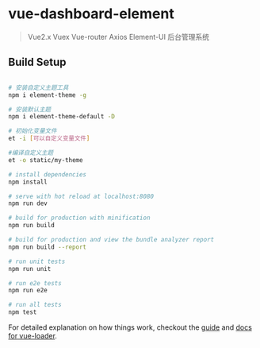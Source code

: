 # vue-dashboard-element

> Vue2.x Vuex Vue-router Axios Element-UI 后台管理系统

## Build Setup

``` bash

# 安装自定义主题工具
npm i element-theme -g

# 安装默认主题
npm i element-theme-default -D

# 初始化变量文件
et -i [可以自定义变量文件]

#编译自定义主题
et -o static/my-theme

# install dependencies
npm install

# serve with hot reload at localhost:8080
npm run dev

# build for production with minification
npm run build

# build for production and view the bundle analyzer report
npm run build --report

# run unit tests
npm run unit

# run e2e tests
npm run e2e

# run all tests
npm test
```

For detailed explanation on how things work, checkout the [guide](http://vuejs-templates.github.io/webpack/) and [docs for vue-loader](http://vuejs.github.io/vue-loader).
